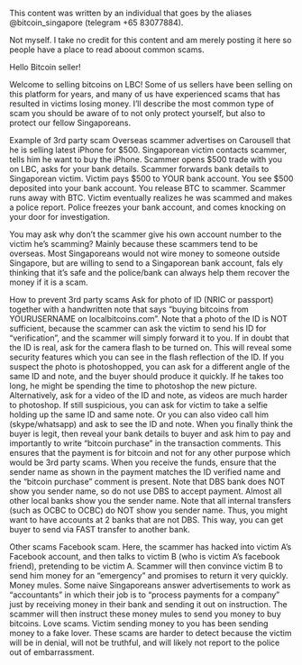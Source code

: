 This content was written by an individual that goes by the aliases @bitcoin_singapore (telegram +65 83077884).

Not myself. I take no credit for this content and am merely posting it here so people have a place to read aboout common scams. 


Hello Bitcoin seller!

Welcome to selling bitcoins on LBC! Some of us sellers have been selling on this platform for years, and many of us have experienced scams that has resulted in victims losing money. I’ll describe the most common type of scam you should be aware of to not only protect yourself, but also to protect our fellow Singaporeans.

Example of 3rd party scam
Overseas scammer advertises on Carousell that he is selling latest iPhone for $500.
Singaporean victim contacts scammer, tells him he want to buy the iPhone.
Scammer opens $500 trade with you on LBC, asks for your bank details.
Scammer forwards bank details to Singaporean victim.
Victim pays $500 to YOUR bank account.
You see $500 deposited into your bank account.
You release BTC to scammer.
Scammer runs away with BTC.
Victim eventually realizes he was scammed and makes a police report.
Police freezes your bank account, and comes knocking on your door for investigation.

You may ask why don’t the scammer give his own account number to the victim he’s scamming? Mainly because these scammers tend to be overseas. Most Singaporeans would not wire money to someone outside Singapore, but are willing to send to a Singaporean bank account, fals
ely thinking that it’s safe and the police/bank can always help them recover the money if it is a scam.

How to prevent 3rd party scams
Ask for photo of ID (NRIC or passport) together with a handwritten note that says “buying bitcoins from YOURUSERNAME on localbitcoins.com”. Note that a photo of the ID is NOT sufficient, because the scammer can ask the victim to send his ID for “verification”, and the scammer will simply forward it to you.
If in doubt that the ID is real, ask for the camera flash to be turned on. This will reveal some security features which you can see in the flash reflection of the ID.
If you suspect the photo is photoshopped, you can ask for a different angle of the same ID and note, and the buyer should produce it quickly. If he takes too long, he might be spending the time to photoshop the new picture. Alternatively, ask for a video of the ID and note, as videos are much harder to photoshop.
If still suspicious, you can ask for victim to take a selfie holding up the same ID and same note. Or you can also video call him (skype/whatsapp) and ask to see the ID and note.
When you finally think the buyer is legit, then reveal your bank details to buyer and ask him to pay and importantly to write “bitcoin purchase” in the transaction comments. This ensures that the payment is for bitcoin and not for any other purpose which would be 3rd party scams.
When you receive the funds, ensure that the sender name as shown in the payment matches the ID verified name and the “bitcoin purchase” comment is present. Note that DBS bank does NOT show you sender name, so do not use DBS to accept payment. Almost all other local banks show you the sender name.
Note that all internal transfers (such as OCBC to OCBC) do NOT show you sender name. Thus, you might want to have accounts at 2 banks that are not DBS. This way, you can get buyer to send via FAST transfer to another bank.

Other scams
Facebook scam. Here, the scammer has hacked into victim A’s Facebook account, and then talks to victim B (who is victim A’s facebook friend), pretending to be victim A. Scammer will then convince victim B to send him money for an “emergency” and promises to return it very quickly.
Money mules. Some naive Singaporeans answer advertisements to work as “accountants” in which their job is to “process payments for a company” just by receiving money in their bank and sending it out on instruction. The scammer will then instruct these money mules to send you money to buy bitcoins.
Love scams. Victim sending money to you has been sending money to a fake lover. These scams are harder to detect because the victim will be in denial, will not be truthful, and will likely not report to the police out of embarrassment.



